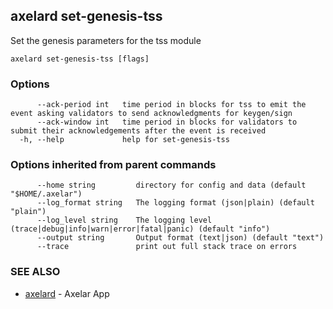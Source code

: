 ## axelard set-genesis-tss

Set the genesis parameters for the tss module

```
axelard set-genesis-tss [flags]
```

### Options

```
      --ack-period int   time period in blocks for tss to emit the event asking validators to send acknowledgments for keygen/sign
      --ack-window int   time period in blocks for validators to submit their acknowledgements after the event is received
  -h, --help             help for set-genesis-tss
```

### Options inherited from parent commands

```
      --home string         directory for config and data (default "$HOME/.axelar")
      --log_format string   The logging format (json|plain) (default "plain")
      --log_level string    The logging level (trace|debug|info|warn|error|fatal|panic) (default "info")
      --output string       Output format (text|json) (default "text")
      --trace               print out full stack trace on errors
```

### SEE ALSO

- [axelard](axelard.md)	 - Axelar App
